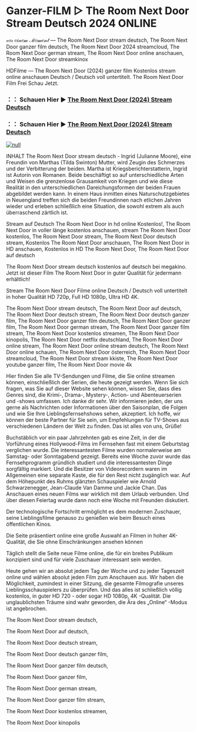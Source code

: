 # Ganzer-FILM ▷ The Room Next Door Stream Deutsch 2024 ONLINE
𝓋𝑜𝓇 𝑒𝒾𝓃𝑒𝓂 ℳ𝑜𝓂𝑒𝓃𝓉 — The Room Next Door stream deutsch, The Room Next Door ganzer film deutsch, The Room Next Door 2024 streamcloud, The Room Next Door german stream, The Room Next Door online anschauen, The Room Next Door streamkinox

HDFilme — The Room Next Door (2024) ganzer film Kostenlos stream online anschauen Deutsch / Deutsch voll untertitelt. The Room Next Door Film Frei Schau Jetzt.

### ：： Schauen Hier ▶ [The Room Next Door (2024) Stream Deutsch](https://t.co/JCrw3entXP)

### ：： Schauen Hier ▶ [The Room Next Door (2024) Stream Deutsch](https://t.co/JCrw3entXP)

[![null](https://static.wixstatic.com/media/855a25_043b5abeb4ae4d35ac003198e7fe56ed~mv2.gif)](https://t.co/JCrw3entXP)

INHALT The Room Next Door stream deutsch - Ingrid (Julianne Moore), eine Freundin von Marthas (Tilda Swinton) Mutter, wird Zeugin des Schmerzes und der Verbitterung der beiden. Martha ist Kriegsberichterstatterin, Ingrid ist Autorin von Romanen. Beide beschäftigt so auf unterschiedliche Arten und Weisen die grenzenlose Grausamkeit von Kriegen und wie diese Realität in den unterschiedlichen Dareichungsformen der beiden Frauen abgebildet werden kann. In einem Haus inmitten eines Naturschutzgebietes in Neuengland treffen sich die beiden Freundinnen nach etlichen Jahren wieder und erleben schließlich eine Situation, die sowohl extrem als auch überraschend zärtlich ist.

Stream auf Deutsch The Room Next Door in hd online Kostenlos!, The Room Next Door in voller länge kostenlos anschauen, stream The Room Next Door kostenlos, The Room Next Door stream, The Room Next Door deutsch stream, Kostenlos The Room Next Door anschauen, The Room Next Door in HD anschauen, Kostenlos in HD The Room Next Door, The Room Next Door auf deutsch

The Room Next Door stream deutsch kostenlos auf deutsch bei megakino. Jetzt ist dieser Film The Room Next Door in guter Qualität für jedermann erhältlich!

Stream The Room Next Door Filme online Deutsch / Deutsch voll untertitelt in hoher Qualität HD 720p, Full HD 1080p, Ultra HD 4K.

The Room Next Door stream deutsch, The Room Next Door auf deutsch, The Room Next Door deutsch stream, The Room Next Door deutsch ganzer film, The Room Next Door ganzer film deutsch, The Room Next Door ganzer film, The Room Next Door german stream, The Room Next Door ganzer film stream, The Room Next Door kostenlos streamen, The Room Next Door kinopolis, The Room Next Door netflix deutschland, The Room Next Door online stream, The Room Next Door online stream deutsch, The Room Next Door online schauen, The Room Next Door österreich, The Room Next Door streamcloud, The Room Next Door stream kkiste, The Room Next Door youtube ganzer film, The Room Next Door movie 4k

Hier finden Sie alle TV-Sendungen und Filme, die Sie online streamen können, einschließlich der Serien, die heute gezeigt werden. Wenn Sie sich fragen, was Sie auf dieser Website sehen können, wissen Sie, dass dies Genres sind, die Krimi-, Drama-, Mystery-, Action- und Abenteuerserien und -shows umfassen. Ich danke dir sehr. Wir informieren jeden, der uns gerne als Nachrichten oder Informationen über den Saisonplan, die Folgen und wie Sie Ihre Lieblingsfernsehshows sehen, akzeptiert. Ich hoffe, wir können der beste Partner für Sie sein, um Empfehlungen für TV-Shows aus verschiedenen Ländern der Welt zu finden. Das ist alles von uns, Grüße!

Buchstäblich vor ein paar Jahrzehnten gab es eine Zeit, in der die Vorführung eines Hollywood-Films im Fernsehen fast mit einem Geburtstag verglichen wurde. Die interessantesten Filme wurden normalerweise am Samstag- oder Sonntagabend gezeigt. Bereits eine Woche zuvor wurde das Fernsehprogramm gründlich studiert und die interessantesten Dinge sorgfältig markiert. Und die Besitzer von Videorecordern waren im Allgemeinen eine separate Kaste, die für den Rest nicht zugänglich war. Auf dem Höhepunkt des Ruhms glänzten Schauspieler wie Arnold Schwarzenegger, Jean-Claude Van Damme und Jackie Chan. Das Anschauen eines neuen Films war wirklich mit dem Urlaub verbunden. Und über diesen Feiertag wurde dann noch eine Woche mit Freunden diskutiert.

Der technologische Fortschritt ermöglicht es dem modernen Zuschauer, seine Lieblingsfilme genauso zu genießen wie beim Besuch eines öffentlichen Kinos.

Die Seite präsentiert online eine große Auswahl an Filmen in hoher 4K-Qualität, die Sie ohne Einschränkungen ansehen können

Täglich stellt die Seite neue Filme online, die für ein breites Publikum konzipiert sind und für viele Zuschauer interessant sein werden.

Heute gehen wir an absolut jedem Tag der Woche und zu jeder Tageszeit online und wählen absolut jeden Film zum Anschauen aus. Wir haben die Möglichkeit, zumindest in einer Sitzung, die gesamte Filmografie unseres Lieblingsschauspielers zu überprüfen. Und das alles ist schließlich völlig kostenlos, in guter HD 720 - oder sogar HD 1080p, 4K -Qualität. Die unglaublichsten Träume sind wahr geworden, die Ära des „Online“ -Modus ist angebrochen.

The Room Next Door stream deutsch,

The Room Next Door auf deutsch,

The Room Next Door deutsch stream,

The Room Next Door deutsch ganzer film,

The Room Next Door ganzer film deutsch,

The Room Next Door ganzer film,

The Room Next Door german stream,

The Room Next Door ganzer film stream,

The Room Next Door kostenlos streamen,

The Room Next Door kinopolis
